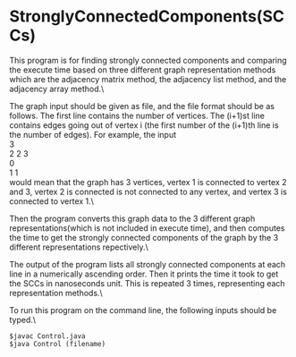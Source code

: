 # StronglyConnectedComponents(SCCs)

This program is for finding strongly connected components and comparing the execute time based on three different graph representation methods which are the adjacency matrix method, the adjacency list method, and the adjacency array method.\

The graph input should be given as file, and the file format should be as follows. The first line contains the number of vertices. The (i+1)st line contains edges going out of vertex i (the first number of the (i+1)th line is the number of edges). For example, the input\
3\
2 2 3\
0\
1 1\
would mean that the graph has 3 vertices, vertex 1 is connected to vertex 2 and 3, vertex 2 is connected is not connected to any vertex, and vertex 3 is connected to vertex 1.\

Then the program converts this graph data to the 3 different graph representations(which is not included in execute time), and then computes the time to get the strongly connected components of the graph by the 3 different representations repectively.\

The output of the program lists all strongly connected components at each line in a numerically ascending order. Then it prints the time it took to get the SCCs in nanoseconds unit. This is repeated 3 times, representing each representation methods.\

To run this program on the command line, the following inputs should be typed.\
```
$javac Control.java
$java Control (filename)
```
